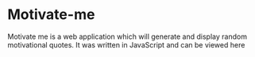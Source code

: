 # Motivate-me

Motivate me is a web application which will generate and display random motivational quotes. It was written in JavaScript and can be viewed here 
